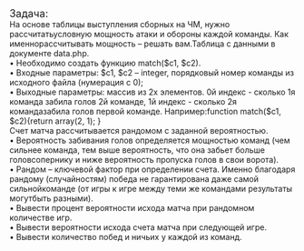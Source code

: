 <div style="font-size:18px;">Задача:</div>
На основе таблицы выступления сборных на ЧМ, нужно рассчитатьусловную мощность атаки и обороны каждой команды. Как именнорассчитывать мощность – решать вам.Таблица с данными в документе data.php.<br/>
• Необходимо создать функцию match($c1, $c2).<br/>
• Входные параметры: $c1, $c2 – integer, порядковый номер команды из исходного файла (нумерация с 0);<br/>
• Выходные параметры: массив из 2х элементов. 0й индекс - сколько 1я команда забила голов 2й команде, 1й индекс - сколько 2я командазабила голов первой команде. Например:function match($c1, $c2){return array(2, 1); }<br/>
Счет матча рассчитывается рандомом с заданной вероятностью.<br/>
• Вероятность забивания голов определяется мощностью команд (чем сильнее команда, тем выше вероятность, что она забьет больше головсопернику и ниже вероятность пропуска голов в свои ворота).<br/>
• Рандом – ключевой фактор при определении счета. Именно благодаря рандому (случайностям) победа не гарантирована даже самой сильнойкоманде (от игры к игре между теми же командами результаты могутбыть разными).<br/>
• Вывести процент вероятности исхода матча при рандомном количестве игр.<br/>
• Вывести вероятности исхода счета матча при следующей игре.<br/>
• Вывести количество побед и ничьих у каждой из команд.<br/>
